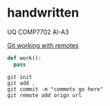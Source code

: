 handwritten
===========

UQ COMP7702 AI-A3

[Git working with remotes](http://git-scm.com/book/en/Git-Basics-Working-with-Remotes)

```python
def work():
  pass
```

```
git init
git add .
git commit -m "commets go here"
git remote add orign url
```
